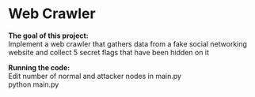 <H1>Web Crawler</H1>

**The goal of this project:**
<br>Implement a web crawler that gathers data from a fake social networking website and collect 5 secret flags that have been hidden on it

**Running the code:**
<br>Edit number of normal and attacker nodes in main.py
<br>python main.py
